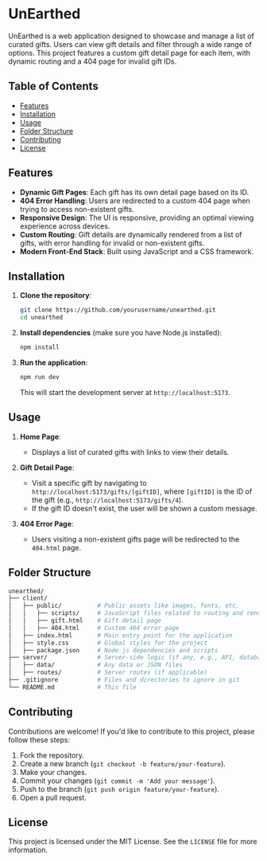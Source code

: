 
# UnEarthed

UnEarthed is a web application designed to showcase and manage a list of curated gifts. Users can view gift details and filter through a wide range of options. This project features a custom gift detail page for each item, with dynamic routing and a 404 page for invalid gift IDs.

## Table of Contents

- [Features](#features)
- [Installation](#installation)
- [Usage](#usage)
- [Folder Structure](#folder-structure)
- [Contributing](#contributing)
- [License](#license)

## Features

- **Dynamic Gift Pages**: Each gift has its own detail page based on its ID.
- **404 Error Handling**: Users are redirected to a custom 404 page when trying to access non-existent gifts.
- **Responsive Design**: The UI is responsive, providing an optimal viewing experience across devices.
- **Custom Routing**: Gift details are dynamically rendered from a list of gifts, with error handling for invalid or non-existent gifts.
- **Modern Front-End Stack**: Built using JavaScript and a CSS framework.

## Installation

1. **Clone the repository**:

   ```bash
   git clone https://github.com/yourusername/unearthed.git
   cd unearthed
   ```

2. **Install dependencies** (make sure you have Node.js installed):

   ```bash
   npm install
   ```

3. **Run the application**:

   ```bash
   npm run dev
   ```

   This will start the development server at `http://localhost:5173`.

## Usage

1. **Home Page**:
   - Displays a list of curated gifts with links to view their details.

2. **Gift Detail Page**:
   - Visit a specific gift by navigating to `http://localhost:5173/gifts/[giftID]`, where `[giftID]` is the ID of the gift (e.g., `http://localhost:5173/gifts/4`).
   - If the gift ID doesn't exist, the user will be shown a custom message.

3. **404 Error Page**:
   - Users visiting a non-existent gifts page will be redirected to the `404.html` page.

## Folder Structure

```bash
unearthed/
├── client/
│   ├── public/          # Public assets like images, fonts, etc.
│   │   ├── scripts/     # JavaScript files related to routing and rendering
│   │   ├── gift.html    # Gift detail page
│   │   ├── 404.html     # Custom 404 error page
│   ├── index.html       # Main entry point for the application
│   ├── style.css        # Global styles for the project
│   ├── package.json     # Node.js dependencies and scripts
├── server/              # Server-side logic (if any, e.g., API, database)
│   ├── data/            # Any data or JSON files
│   ├── routes/          # Server routes (if applicable)
├── .gitignore           # Files and directories to ignore in git
└── README.md            # This file
```

## Contributing

Contributions are welcome! If you'd like to contribute to this project, please follow these steps:

1. Fork the repository.
2. Create a new branch (`git checkout -b feature/your-feature`).
3. Make your changes.
4. Commit your changes (`git commit -m 'Add your message'`).
5. Push to the branch (`git push origin feature/your-feature`).
6. Open a pull request.

## License

This project is licensed under the MIT License. See the `LICENSE` file for more information.

